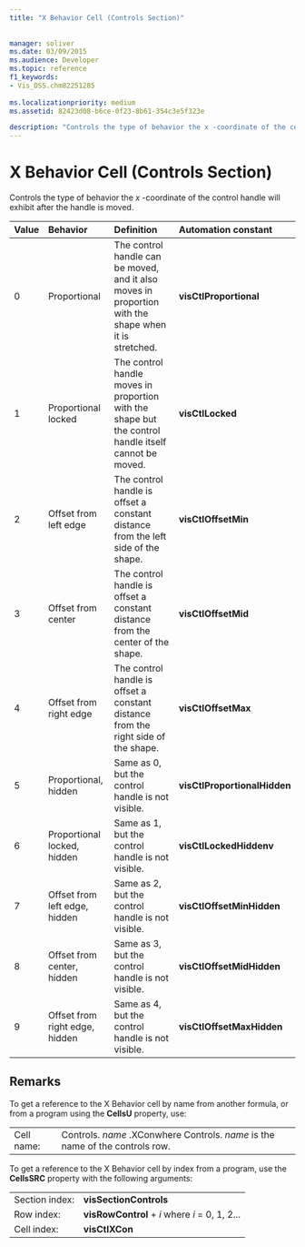 ```yaml
---
title: "X Behavior Cell (Controls Section)"
 
 
manager: soliver
ms.date: 03/09/2015
ms.audience: Developer
ms.topic: reference
f1_keywords:
- Vis_DSS.chm82251285
 
ms.localizationpriority: medium
ms.assetid: 82423d08-b6ce-0f23-8b61-354c3e5f323e

description: "Controls the type of behavior the x -coordinate of the control handle will exhibit after the handle is moved."
---
```


# X Behavior Cell (Controls Section)

Controls the type of behavior the  *x*  -coordinate of the control handle will exhibit after the handle is moved. 
  
|**Value**|**Behavior**|**Definition**|**Automation constant**|
|:-----|:-----|:-----|:-----|
| 0  <br/> | Proportional  <br/> | The control handle can be moved, and it also moves in proportion with the shape when it is stretched.  <br/> |**visCtlProportional** <br/> |
| 1  <br/> | Proportional locked  <br/> | The control handle moves in proportion with the shape but the control handle itself cannot be moved.  <br/> |**visCtlLocked** <br/> |
| 2  <br/> | Offset from left edge  <br/> | The control handle is offset a constant distance from the left side of the shape.  <br/> |**visCtlOffsetMin** <br/> |
| 3  <br/> | Offset from center  <br/> | The control handle is offset a constant distance from the center of the shape.  <br/> |**visCtlOffsetMid** <br/> |
| 4  <br/> | Offset from right edge  <br/> | The control handle is offset a constant distance from the right side of the shape.  <br/> |**visCtlOffsetMax** <br/> |
| 5  <br/> | Proportional, hidden  <br/> | Same as 0, but the control handle is not visible.  <br/> |**visCtlProportionalHidden** <br/> |
| 6  <br/> | Proportional locked, hidden  <br/> | Same as 1, but the control handle is not visible.  <br/> |**visCtlLockedHiddenv** <br/> |
| 7  <br/> | Offset from left edge, hidden  <br/> | Same as 2, but the control handle is not visible.  <br/> |**visCtlOffsetMinHidden** <br/> |
| 8  <br/> | Offset from center, hidden  <br/> | Same as 3, but the control handle is not visible.  <br/> |**visCtlOffsetMidHidden** <br/> |
| 9  <br/> | Offset from right edge, hidden  <br/> | Same as 4, but the control handle is not visible.  <br/> |**visCtlOffsetMaxHidden** <br/> |
   
## Remarks

To get a reference to the X Behavior cell by name from another formula, or from a program using the **CellsU** property, use: 
  
|||
|:-----|:-----|
| Cell name:  <br/> | Controls.  *name*  .XConwhere Controls.  *name*  is the name of the controls row.  <br/> |
   
To get a reference to the X Behavior cell by index from a program, use the **CellsSRC** property with the following arguments: 
  
|||
|:-----|:-----|
| Section index:  <br/> |**visSectionControls** <br/> |
| Row index:  <br/> |**visRowControl** +  *i*            where  *i*  = 0, 1, 2...  <br/> |
| Cell index:  <br/> |**visCtlXCon** <br/> |
   

